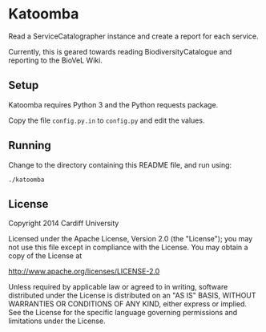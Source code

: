 # Katoomba

Read a ServiceCatalographer instance and create a report for each service.

Currently, this is geared towards reading BiodiversityCatalogue and reporting
to the BioVeL Wiki.

## Setup
Katoomba requires Python 3 and the Python requests package.

Copy the file `config.py.in` to `config.py` and edit the values.

## Running

Change to the directory containing this README file, and run using:
```
./katoomba
```

## License

Copyright 2014 Cardiff University

Licensed under the Apache License, Version 2.0 (the "License");
you may not use this file except in compliance with the License.
You may obtain a copy of the License at

   http://www.apache.org/licenses/LICENSE-2.0

Unless required by applicable law or agreed to in writing, software
distributed under the License is distributed on an "AS IS" BASIS,
WITHOUT WARRANTIES OR CONDITIONS OF ANY KIND, either express or implied.
See the License for the specific language governing permissions and
limitations under the License.
